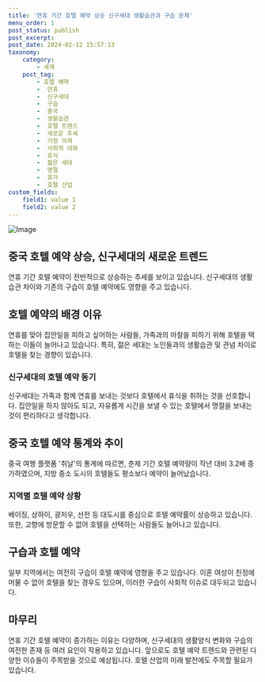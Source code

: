 ```yaml
---
title: '연휴 기간 호텔 예약 상승 신구세대 생활습관과 구습 문제'
menu_order: 1
post_status: publish
post_excerpt: 
post_date: 2024-02-12 15:57:13
taxonomy:
    category:
        - 세계
    post_tag:
        - 호텔 예약
        -  연휴
        -  신구세대
        -  구습
        -  중국
        -  생활습관
        -  호텔 트렌드
        -  새로운 추세
        -  가정 의제
        -  사회적 대화
        -  휴식
        -  젊은 세대
        -  명절
        -  휴가
        -  호텔 산업
custom_fields:
    field1: value 1
    field2: value 2
---
```


![Image](https://imgnews.pstatic.net/image/001/2024/02/12/PXI20240211052101009_P4_20240212141307529.jpg?type=w647)

## 중국 호텔 예약 상승, 신구세대의 새로운 트렌드
연휴 기간 호텔 예약이 전반적으로 상승하는 추세를 보이고 있습니다. 신구세대의 생활습관 차이와 기존의 구습이 호텔 예약에도 영향을 주고 있습니다.
## 호텔 예약의 배경 이유
연휴를 맞아 집안일을 피하고 싶어하는 사람들, 가족과의 마찰을 피하기 위해 호텔을 택하는 이들이 늘어나고 있습니다. 특히, 젊은 세대는 노인들과의 생활습관 및 관념 차이로 호텔을 찾는 경향이 있습니다.
### 신구세대의 호텔 예약 동기
신구세대는 가족과 함께 연휴를 보내는 것보다 호텔에서 휴식을 취하는 것을 선호합니다. 집안일을 하지 않아도 되고, 자유롭게 시간을 보낼 수 있는 호텔에서 명절을 보내는 것이 편리하다고 생각합니다.
## 중국 호텔 예약 통계와 추이
중국 여행 플랫폼 '취날'의 통계에 따르면, 춘제 기간 호텔 예약량이 작년 대비 3.2배 증가하였으며, 지방 중소 도시의 호텔들도 평소보다 예약이 늘어났습니다.
### 지역별 호텔 예약 상황
베이징, 상하이, 광저우, 선전 등 대도시를 중심으로 호텔 예약률이 상승하고 있습니다. 또한, 고향에 방문할 수 없어 호텔을 선택하는 사람들도 늘어나고 있습니다.
## 구습과 호텔 예약
일부 지역에서는 여전히 구습이 호텔 예약에 영향을 주고 있습니다. 이혼 여성이 친정에 머물 수 없어 호텔을 찾는 경우도 있으며, 이러한 구습이 사회적 이슈로 대두되고 있습니다.
## 마무리
연휴 기간 호텔 예약이 증가하는 이유는 다양하며, 신구세대의 생활양식 변화와 구습의 여전한 존재 등 여러 요인이 작용하고 있습니다. 앞으로도 호텔 예약 트렌드와 관련된 다양한 이슈들이 주목받을 것으로 예상됩니다. 호텔 산업의 미래 발전에도 주목할 필요가 있습니다.
